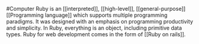 #Computer 
Ruby is an [[interpreted]], [[high-level]], [[general-purpose]] [[Programming language]] which supports multiple programming paradigms. It was designed with an emphasis on programming productivity and simplicity. In Ruby, everything is an object, including primitive data types. Ruby for web development comes in the form of [[Ruby on rails]].